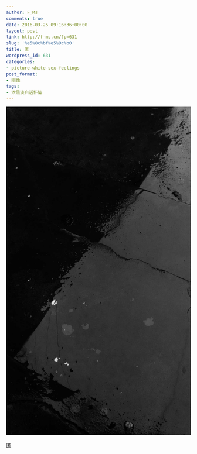 ```yaml
---
author: F_Ms
comments: true
date: 2016-03-25 09:16:36+00:00
layout: post
link: http://f-ms.cn/?p=631
slug: '%e5%8c%bf%e5%9c%b0'
title: 匿
wordpress_id: 631
categories:
- picture-white-sex-feelings
post_format:
- 图像
tags:
- 浓黑淡白话怀情
---
```


![黑白-色情怀_新闻学院雨后湿地](/img/post/wp/2016/03/黑白-色情怀_新闻学院雨后湿地.jpg)


匿

